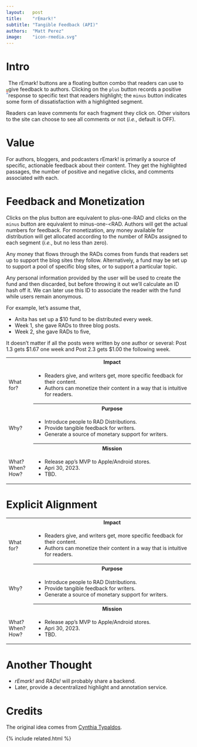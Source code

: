 ```yaml
---
layout:   post
title:    "rEmark!"
subtitle: "Tangible Feedback (API)"
authors:  "Matt Perez"
image:    "icon-rmedia.svg"
---
```


<div style="display: none; ">
 <p>For authors, bloggers, and podcasters, <span class='_paradigm'>rMARK!</span> is primarily a source of specific, actionable feedback about their content.</p>
</div>

<h1>Intro</h1>
 <div class="_center">
  <img
   src="/assets/img/remark-buttons-vertical.svg"
   height="14em"
   style="float:left; padding-top:25px; padding-right; "
   alt="">
 </div> 
 <p>The rEmark! buttons are a floating button combo that readers can use to give feedback to authors. Clicking on the <code>plus</code> button records a positive response to specific text that readers highlight; the <code>minus</code> button indicates some form of dissatisfaction with a highlighted segment.</p>
 <p>Readers can leave comments for each fragment they click on. Other visitors to the site can choose to see all comments or not (<em>i.e.</em>, default is OFF).</p>

<h1>Value</h1>
 <p>For authors, bloggers, and podcasters rEmark! is primarily a source of specific, actionable feedback about their content. They get the highlighted passages, the number of positive and negative clicks, and comments associated with each.</p>

<h1>Feedback and Monetization</h1>
 <p>Clicks on the plus button are equivalent to plus-one-<span class="_paradigm">RAD</span> and clicks on the <code>minus</code> button are equivalent to minus-one-<<span class="_paradigm">RAD</span>. Authors will get the actual numbers for feedback. For monetization, any money available for distribution will get allocated according to the number of <span class="_paradigm">RAD</span>s assigned to each segment (<em>i.e.</em>, but no less than zero).</p>
 <p>Any money that flows through the <span class="_paradigm">RAD</span>s comes from funds that readers set up to support the blog sites they follow. Alternatively, a fund may be set up to support a pool of specific blog sites, or to support a particular topic.</p>
 <p>Any personal information provided by the user will be used to create the fund and then discarded, but before throwing it out we&rsquo;ll calculate an ID hash off it. We can later use this ID to associate the reader with the fund while users remain anonymous.</p>
 <p>For example, let&rsquo;s assume that,</p>
  <ul>
   <li>Anita has set up a $10 fund to be distributed every week.</li>
   <li>Week 1, she gave <span class="_paradigm">RAD</span>s to three blog posts.</li>
   <li>Week 2, she gave <span class="_paradigm">RAD</span>s to five,</li>
  </ul>
 <p>It doesn&rsquo;t matter if all the posts were written by one author or several: Post 1.3 gets $1.67 one week and Post 2.3 gets $1.00 the following week.</p>

 <div class="_center">
  <table class="_explicitalignment">
   <tr id="_background">
    <td></td>
    <th>Impact</th>
   </tr>
   <tr>
    <td>What for?</td>
    <td>
     <ul>
      <li>Readers give, and writers get, more specific feedback for their content.</li>
      <li>Authors can monetize their content in a way that is intuitive for readers.</li>
     </ul>
    </td>
   </tr>
   <tr id="_background">
    <td></td>
    <th>Purpose</th>
   </tr>
   <tr>
    <td>Why?</td>
    <td>
     <ul>
      <li>Introduce people to <span class="_paradigm">RAD</span> Distributions.</li>
      <li>Provide tangible feedback for writers.</li>
      <li>Generate a source of monetary support for writers.</li>
     </ul>
    </td>
   </tr>
   <tr id="_background">
    <td></td>
    <th>Mission</th>
   </tr>
   <tr>
    <td>
     What?<br>
     When?<br>
     How?
    </td>
    <td>
     <ul>
      <li>Release app&rsquo;s MVP to Apple/Android stores.</li>
      <li>Apri 30, 2023.</li>
      <li>TBD.</li>
     </ul>
    </td>
   </tr>
  </table>
 </div>
<h1>Explicit Alignment</h1>
 <div class="_center">
  <table class="_explicitalignment">
   <tr id="_background">
    <td></td>
    <th>Impact</th>
   </tr>
   <tr>
    <td>What for?</td>
    <td>
     <ul>
      <li>Readers give, and writers get, more specific feedback for their content.</li>
      <li>Authors can monetize their content in a way that is intuitive for readers.</li>
     </ul>
    </td>
   </tr>
   <tr id="_background">
    <td></td>
    <th>Purpose</th>
   </tr>
   <tr>
    <td>Why?</td>
    <td>
     <ul>
      <li>Introduce people to <span class="_paradigm">RAD</span> Distributions.</li>
      <li>Provide tangible feedback for writers.</li>
      <li>Generate a source of monetary support for writers.</li>
     </ul>
    </td>
   </tr>
   <tr id="_background">
    <td></td>
    <th>Mission</th>
   </tr>
   <tr>
    <td>
     What?<br>
     When?<br>
     How?
    </td>
    <td>
     <ul>
      <li>Release app&rsquo;s MVP to Apple/Android stores.</li>
      <li>Apri 30, 2023.</li>
      <li>TBD.</li>
     </ul>
    </td>
   </tr>
  </table>
 </div>

<h1>Another Thought</h1>
 <ul>
  <li><em>rEmark!</em> and <em><span class="_paradigm">RAD</span>s!</em> will probably share a backend.</li>
  <li>Later, provide a decentralized highlight and annotation service.</li>
 </ul>

<h1>Credits</h1>
 <p>The original idea comes from <a href="https://www.linkedin.com/in/typaldos/" target="_blank">Cynthia Typaldos</a>.</p>

{% include related.html %}
